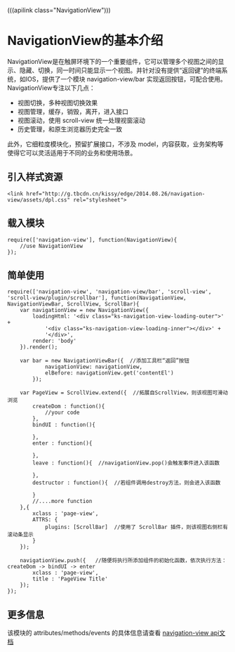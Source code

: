 (((apilink class="NavigationView")))

# NavigationView的基本介绍

NavigationView是在触屏环境下的一个重要组件，它可以管理多个视图之间的显示、隐藏、切换，同一时间只能显示一个视图。并针对没有提供“返回键”的终端系统，如IOS，提供了一个模块 navigation-view/bar 实现返回按钮，可配合使用。NavigationView专注以下几点：
* 视图切换，多种视图切换效果
* 视图管理，缓存，销毁，离开，进入接口
* 视图滚动，使用 scroll-view 统一处理视窗滚动
* 历史管理，和原生浏览器历史完全一致

此外，它细粒度模块化，预留扩展接口，不涉及 model，内容获取，业务架构等使得它可以灵活适用于不同的业务和使用场景。

## 引入样式资源
    <link href="http://g.tbcdn.cn/kissy/edge/2014.08.26/navigation-view/assets/dpl.css" rel="stylesheet">

## 载入模块
	require(['navigation-view'], function(NavigationView){
		//use NavigationView
	});

## 简单使用
	require(['navigation-view', 'navigation-view/bar', 'scroll-view', 'scroll-view/plugin/scrollbar'], function(NavigationView, NavigationViewBar, ScrollView, ScrollBar){
	    var navigationView = new NavigationView({
	        loadingHtml: '<div class="ks-navigation-view-loading-outer">' +
	            '<div class="ks-navigation-view-loading-inner"></div>' +
	            '</div>',
	        render: 'body'
	    }).render();

	    var bar = new NavigationViewBar({  //添加工具栏“返回”按钮
	    		navigationView: navigationView,
                elBefore: navigationView.get('contentEl')
	    	});

	    var PageView = ScrollView.extend({  //拓展自ScrollView，则该视图可滑动浏览
	        createDom : function(){
	            //your code
	        },
	        bindUI : function(){

	        },
	        enter : function(){

	        },
	        leave : function(){  //navigationView.pop()会触发事件进入该函数

	        },
	        destructor : function(){  //若组件调用destroy方法，则会进入该函数

	        }
	        //....more function
	    },{
	        xclass : 'page-view',
	        ATTRS: {
                plugins: [ScrollBar]  //使用了 ScrollBar 插件，则该视图右侧栏有滚动条显示
            }
	    });

	    navigationView.push({   //随便将执行所添加组件的初始化函数，依次执行方法：createDom -> bindUI -> enter
	        xclass : 'page-view',
	        title : 'PageView Title'
	    });
	});

## 更多信息

该模块的 attributes/methods/events 的具体信息请查看 [navigation-view api文档](http://modulex.github.io/5.0/api/classes/NavigationView.html)
